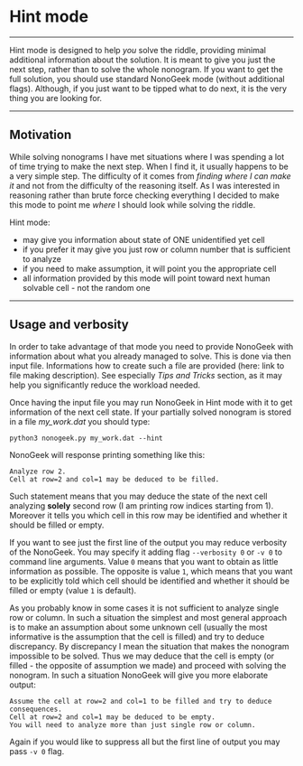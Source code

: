 # Hint mode

***

Hint mode is designed to help _you_ solve the riddle, providing minimal additional information about the solution. It is meant to give you just the next step, rather than to solve the whole nonogram. If you want to get the full solution, you should use standard NonoGeek mode (without additional flags). Although, if you just want to be tipped what to do next, it is the very thing you are looking for.

***

## Motivation

While solving nonograms I have met situations where I was spending a lot of time trying to make the next step. When I find it, it usually happens to be a very simple step. The difficulty of it comes from _finding where I can make it_ and not from the difficulty of the reasoning itself.  As I was interested in reasoning rather than brute force checking everything I decided to make this mode to point me _where_ I should look while solving the riddle.

Hint mode:
- may give you information about state of ONE unidentified yet cell
- if you prefer it may give you just row or column number that is sufficient to analyze
- if you need to make assumption, it will point you the appropriate cell
- all information provided by this mode will point toward next human solvable cell - not the random one

***

## Usage and verbosity

In order to take advantage of that mode you need to provide NonoGeek with information about what you already managed to solve. This is done via then input file. Informations how to create such a file are provided (here: link to file making description). See especially _Tips and Tricks_ section, as it may help you significantly reduce the workload needed.

Once having the input file you may run NonoGeek in Hint mode with it to get information of the next cell state. If your partially solved nonogram is stored in a file *my_work.dat* you should type:

```
python3 nonogeek.py my_work.dat --hint
```

NonoGeek will response printing something like this:

```
Analyze row 2.
Cell at row=2 and col=1 may be deduced to be filled.
```

Such statement means that you may deduce the state of the next cell analyzing **solely** second row (I am printing row indices starting from 1). Moreover it tells you which cell in this row may be identified and whether it should be filled or empty.

If you want to see just the first line of the output you may reduce verbosity of the NonoGeek. You may specify it adding flag `--verbosity 0` or `-v 0` to command line arguments. Value `0` means that you want to obtain as little information as possible. The opposite is value `1`, which means that you want to be explicitly told which cell should be identified and whether it should be filled or empty (value `1` is default).

As you probably know in some cases it is not sufficient to analyze single row or column. In such a situation the simplest and most general approach is to make an assumption about some unknown cell (usually the most informative is the assumption that the cell is filled) and try to deduce discrepancy. By discrepancy I mean the situation that makes the nonogram impossible to be solved. Thus we may deduce that the cell is empty (or filled - the opposite of assumption we made) and proceed with solving the nonogram. In such a situation NonoGeek will give you more elaborate output:

```
Assume the cell at row=2 and col=1 to be filled and try to deduce consequences.
Cell at row=2 and col=1 may be deduced to be empty.
You will need to analyze more than just single row or column.
```

Again if you would like to suppress all but the first line of output you may pass `-v 0` flag.